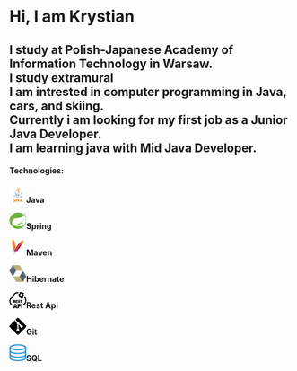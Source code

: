 <h1>Hi, I am Krystian</h1>
<h2> I study at Polish-Japanese Academy of Information Technology in Warsaw. </br>
I study extramural </br>
I am intrested in computer programming in Java, cars, and skiing. </br>
Currently i am looking for my first job as a Junior Java Developer. </br>
I am learning java with Mid Java Developer.</h2> 
<h4> Technologies:</h4>


<p float="left">
<img src="src/java.png" width="30" height="30"><b>Java</b> 
</p>
<p float="left">
<img src="src/spring.png" width="30" height="30"><b>Spring</b>
</p>
<p float="left">
<img src="src/maven.png" width="30" height="30"><b>Maven</b>
</p>
<p float="left">
<img src="src/hibernate.png" width="30" height="30"><b>Hibernate</b>
</p>
<p float="left">
<img src="src/rest-api.png" width="30" height="30"><b>Rest Api</b>
</p>
<p float="left">
<img src="src/git.png" width="30" height="30"><b>Git</b>
</p>
<p float="left">
<img src="src/sql.png" width="30" height="30"><b>SQL</b>
</p>


